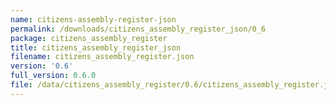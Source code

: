 ```yaml
---
name: citizens-assembly-register-json
permalink: /downloads/citizens_assembly_register_json/0_6
package: citizens_assembly_register
title: citizens_assembly_register_json
filename: citizens_assembly_register.json
version: '0.6'
full_version: 0.6.0
file: /data/citizens_assembly_register/0.6/citizens_assembly_register.json
---
```

